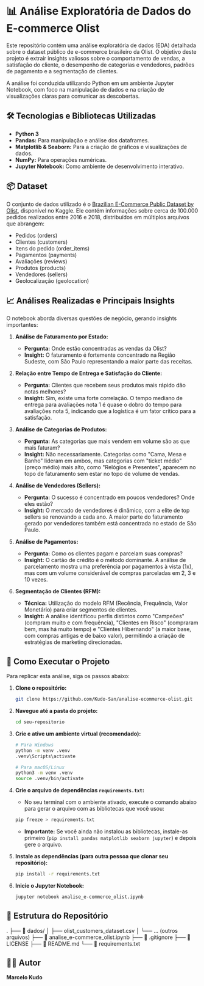 # 📊 Análise Exploratória de Dados do E-commerce Olist

Este repositório contém uma análise exploratória de dados (EDA) detalhada sobre o dataset público de e-commerce brasileiro da Olist. O objetivo deste projeto é extrair insights valiosos sobre o comportamento de vendas, a satisfação do cliente, o desempenho de categorias e vendedores, padrões de pagamento e a segmentação de clientes.

A análise foi conduzida utilizando Python em um ambiente Jupyter Notebook, com foco na manipulação de dados e na criação de visualizações claras para comunicar as descobertas.

## 🛠️ Tecnologias e Bibliotecas Utilizadas

* **Python 3**
* **Pandas:** Para manipulação e análise dos dataframes.
* **Matplotlib & Seaborn:** Para a criação de gráficos e visualizações de dados.
* **NumPy:** Para operações numéricas.
* **Jupyter Notebook:** Como ambiente de desenvolvimento interativo.

## 📦 Dataset

O conjunto de dados utilizado é o [Brazilian E-Commerce Public Dataset by Olist](https://www.kaggle.com/datasets/olistbr/brazilian-ecommerce), disponível no Kaggle. Ele contém informações sobre cerca de 100.000 pedidos realizados entre 2016 e 2018, distribuídos em múltiplos arquivos que abrangem:

* Pedidos (orders)
* Clientes (customers)
* Itens do pedido (order_items)
* Pagamentos (payments)
* Avaliações (reviews)
* Produtos (products)
* Vendedores (sellers)
* Geolocalização (geolocation)

## 📈 Análises Realizadas e Principais Insights

O notebook aborda diversas questões de negócio, gerando insights importantes:

1.  **Análise de Faturamento por Estado:**
    * **Pergunta:** Onde estão concentradas as vendas da Olist?
    * **Insight:** O faturamento é fortemente concentrado na Região Sudeste, com São Paulo representando a maior parte das receitas.

2.  **Relação entre Tempo de Entrega e Satisfação do Cliente:**
    * **Pergunta:** Clientes que recebem seus produtos mais rápido dão notas melhores?
    * **Insight:** Sim, existe uma forte correlação. O tempo mediano de entrega para avaliações nota 1 é quase o dobro do tempo para avaliações nota 5, indicando que a logística é um fator crítico para a satisfação.

3.  **Análise de Categorias de Produtos:**
    * **Pergunta:** As categorias que mais vendem em volume são as que mais faturam?
    * **Insight:** Não necessariamente. Categorias como "Cama, Mesa e Banho" lideram em ambos, mas categorias com "ticket médio" (preço médio) mais alto, como "Relógios e Presentes", aparecem no topo de faturamento sem estar no topo de volume de vendas.

4.  **Análise de Vendedores (Sellers):**
    * **Pergunta:** O sucesso é concentrado em poucos vendedores? Onde eles estão?
    * **Insight:** O mercado de vendedores é dinâmico, com a elite de top sellers se renovando a cada ano. A maior parte do faturamento gerado por vendedores também está concentrada no estado de São Paulo.

5.  **Análise de Pagamentos:**
    * **Pergunta:** Como os clientes pagam e parcelam suas compras?
    * **Insight:** O cartão de crédito é o método dominante. A análise de parcelamento mostra uma preferência por pagamentos à vista (1x), mas com um volume considerável de compras parceladas em 2, 3 e 10 vezes.

6.  **Segmentação de Clientes (RFM):**
    * **Técnica:** Utilização do modelo RFM (Recência, Frequência, Valor Monetário) para criar segmentos de clientes.
    * **Insight:** A análise identificou perfis distintos como "Campeões" (compram muito e com frequência), "Clientes em Risco" (compraram bem, mas há muito tempo) e "Clientes Hibernando" (a maior base, com compras antigas e de baixo valor), permitindo a criação de estratégias de marketing direcionadas.

## 🚀 Como Executar o Projeto

Para replicar esta análise, siga os passos abaixo:

1.  **Clone o repositório:**
    ```bash
    git clone https://github.com/Kudo-San/analise-ecommerce-olist.git
    ```

2.  **Navegue até a pasta do projeto:**
    ```bash
    cd seu-repositorio
    ```

3.  **Crie e ative um ambiente virtual (recomendado):**
    ```bash
    # Para Windows
    python -m venv .venv
    .venv\Scripts\activate

    # Para macOS/Linux
    python3 -m venv .venv
    source .venv/bin/activate
    ```

4.  **Crie o arquivo de dependências `requirements.txt`:**
    * No seu terminal com o ambiente ativado, execute o comando abaixo para gerar o arquivo com as bibliotecas que você usou:
    ```bash
    pip freeze > requirements.txt
    ```
    * **Importante:** Se você ainda não instalou as bibliotecas, instale-as primeiro (`pip install pandas matplotlib seaborn jupyter`) e depois gere o arquivo.

5.  **Instale as dependências (para outra pessoa que clonar seu repositório):**
    ```bash
    pip install -r requirements.txt
    ```

6.  **Inicie o Jupyter Notebook:**
    ```bash
    jupyter notebook analise_e-commerce_olist.ipynb
    ```

## 📂 Estrutura do Repositório
.
├── 📁 dados/
│   ├── olist_customers_dataset.csv
│   └── ... (outros arquivos)
├── 📄 analise_e-commerce_olist.ipynb
├── 📄 .gitignore
├── 📄 LICENSE
├── 📄 README.md
└── 📄 requirements.txt

## 👨‍💻 Autor

**Marcelo Kudo**

